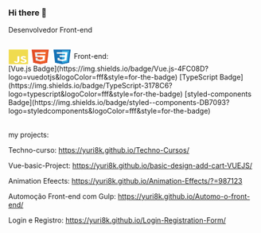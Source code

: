 ### Hi there 👋

Desenvolvedor Front-end

<div style="display: inline_block"><br>
  <img align="center" alt="Rafa-Js" height="30" width="40" src="https://raw.githubusercontent.com/devicons/devicon/master/icons/javascript/javascript-plain.svg">
  <img align="center" alt="Rafa-HTML" height="30" width="40" src="https://raw.githubusercontent.com/devicons/devicon/master/icons/html5/html5-original.svg">
  <img align="center" alt="Rafa-CSS" height="30" width="40" src="https://raw.githubusercontent.com/devicons/devicon/master/icons/css3/css3-original.svg">
  Front-end:<br>
  [Vue.js Badge](https://img.shields.io/badge/Vue.js-4FC08D?logo=vuedotjs&logoColor=fff&style=for-the-badge)
  [TypeScript Badge](https://img.shields.io/badge/TypeScript-3178C6?logo=typescript&logoColor=fff&style=for-the-badge)
  [styled-components Badge](https://img.shields.io/badge/styled--components-DB7093?logo=styledcomponents&logoColor=fff&style=for-the-badge) <br>
</div>
<br>

my projects:

Techno-curso: https://yuri8k.github.io/Techno-Cursos/

Vue-basic-Project: https://yuri8k.github.io/basic-design-add-cart-VUEJS/

Animation Efeects: https://yuri8k.github.io/Animation-Effects/?=987123

Automoção Front-end com Gulp: https://yuri8k.github.io/Automo-o-front-end/

Login e Registro: https://yuri8k.github.io/Login-Registration-Form/
